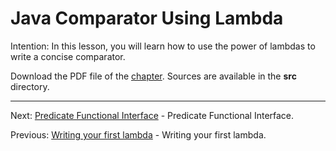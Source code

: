 # Java Comparator Using Lambda

Intention: In this lesson, you will learn how to use the power of lambdas to write a concise comparator.

Download the PDF file of the [chapter](chapter_3.pdf). Sources are available in the <b>src</b> directory. 

<hr>

Next: [Predicate Functional Interface](chapter_4.md "Predicate Functional Interface") - Predicate Functional Interface.

Previous: [Writing your first lambda](chapter_2.md "Writing your first lambda") - Writing your first lambda.